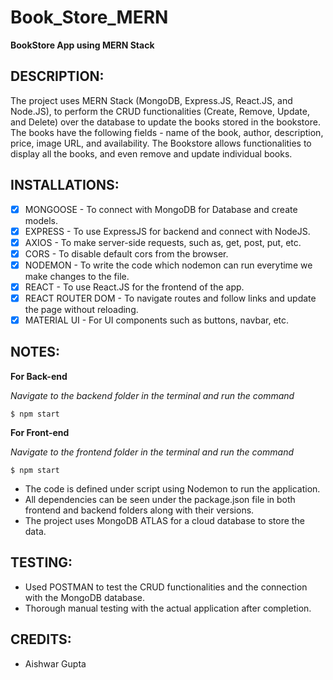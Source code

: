 # Book_Store_MERN
**BookStore App using MERN Stack**

## DESCRIPTION:
The project uses MERN Stack (MongoDB, Express.JS, React.JS, and Node.JS), to perform the CRUD functionalities (Create, Remove, Update, and Delete) over the database to update the books stored in the bookstore. The books have the following fields - name of the book, author, description, price, image URL, and availability. The Bookstore allows functionalities to display all the books, and even remove and update individual books.

## INSTALLATIONS:

* [x] MONGOOSE - To connect with MongoDB for Database and create models.
* [x] EXPRESS - To use ExpressJS for backend and connect with NodeJS.
* [x] AXIOS - To make server-side requests, such as, get, post, put, etc.
* [x] CORS - To disable default cors from the browser.
* [x] NODEMON - To write the code which nodemon can run everytime we make changes to the file.
* [x] REACT - To use React.JS for the frontend of the app.
* [x] REACT ROUTER DOM - To navigate routes and follow links and update the page without reloading.
* [x] MATERIAL UI - For UI components such as buttons, navbar, etc.

## NOTES:

**For Back-end**

*Navigate to the backend folder in the terminal and run the command*

```$ npm start```

**For Front-end**

*Navigate to the frontend folder in the terminal and run the command*

```$ npm start```

* The code is defined under script using Nodemon to run the application.
* All dependencies can be seen under the package.json file in both frontend and backend folders along with their versions.
* The project uses MongoDB ATLAS for a cloud database to store the data.

## TESTING:

* Used POSTMAN to test the CRUD functionalities and the connection with the MongoDB database.
* Thorough manual testing with the actual application after completion.

## CREDITS:
* Aishwar Gupta
